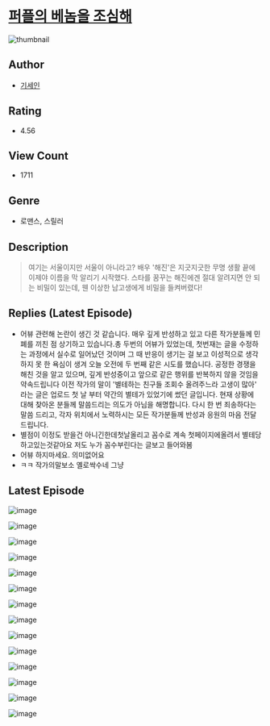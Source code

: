 # [퍼플의 베놈을 조심해](https://comic.naver.com/challenge/list?titleId=810186)
![thumbnail](https://image-comic.pstatic.net/user_contents_data/challenge_comic/2023/05/23/335869/upload_7364288310474466353_480x623.jpeg)

## Author
- [기세인](https://comic.naver.com/artistTitle?id=335869)

## Rating
- 4.56

## View Count
- 1711

## Genre
- 로맨스, 스릴러

## Description
> 여기는 서울이지만 서울이 아니라고? 배우 '해진'은 지긋지긋한 무명 생활 끝에 이제야 이름을 막 알리기 시작했다. 스타를 꿈꾸는 해진에겐 절대 알려지면 안 되는 비밀이 있는데, 웬 이상한 남고생에게 비밀을 들켜버렸다!

## Replies (Latest Episode)
- 어뷰 관련해 논란이 생긴 것 같습니다. 매우 깊게 반성하고 있고 다른 작가분들께 민폐를 끼친 점 상기하고 있습니다.총 두번의 어뷰가 있었는데, 첫번재는 글을 수정하는 과정에서 실수로 일어났던 것이며 그 때 반응이 생기는 걸 보고 이성적으로 생각하지 못 한 욕심이 생겨 오늘 오전에 두 번째 같은 시도를 했습니다. 공정한 경쟁을 해친 것을 알고 있으며, 깊게 반성중이고 앞으로 같은 행위를 반복하지 않을 것임을 약속드립니다 이전 작가의 말이 '별테하는 친구들 조회수 올려주느라 고생이 많아' 라는 글은 업로드 첫 날 부터 약간의 별테가 있었기에 썼던 글입니다. 현재 상황에 대해 찾아온 분들께 말씀드리는 의도가 아님을 해명합니다. 다시 한 번 죄송하다는 말씀 드리고, 각자 위치에서 노력하시는 모든 작가분들께 반성과 응원의 마음 전달드립니다.
- 별점이 이정도 받을건 아니긴한데첫날올리고 꼼수로 계속 첫페이지에올려서 별테당하고있는것같아요 저도 누가 꼼수부린다는 글보고 들어와봄
- 어뷰 하지마세요. 의미없어요
- ㅋㅋ 작가의말보소 옐로싹수네 그냥

## Latest Episode
![image](https://image-comic.pstatic.net/user_contents_data/challenge_comic/2023/05/25/335869/upload_7147548390075807027.jpeg)

![image](https://image-comic.pstatic.net/user_contents_data/challenge_comic/2023/05/25/335869/upload_3618749375774745185.jpeg)

![image](https://image-comic.pstatic.net/user_contents_data/challenge_comic/2023/05/25/335869/upload_3775486965104916275.jpeg)

![image](https://image-comic.pstatic.net/user_contents_data/challenge_comic/2023/05/25/335869/upload_3546410314611832933.jpeg)

![image](https://image-comic.pstatic.net/user_contents_data/challenge_comic/2023/05/25/335869/upload_7005460500349858873.jpeg)

![image](https://image-comic.pstatic.net/user_contents_data/challenge_comic/2023/05/25/335869/upload_3689123406338482533.jpeg)

![image](https://image-comic.pstatic.net/user_contents_data/challenge_comic/2023/05/25/335869/upload_7004330192950944100.jpeg)

![image](https://image-comic.pstatic.net/user_contents_data/challenge_comic/2023/05/25/335869/upload_4063429045908617572.jpeg)

![image](https://image-comic.pstatic.net/user_contents_data/challenge_comic/2023/05/25/335869/upload_3472330521158433072.jpeg)

![image](https://image-comic.pstatic.net/user_contents_data/challenge_comic/2023/05/25/335869/upload_7220505394003666018.jpeg)

![image](https://image-comic.pstatic.net/user_contents_data/challenge_comic/2023/05/25/335869/upload_7363444099587858739.jpeg)

![image](https://image-comic.pstatic.net/user_contents_data/challenge_comic/2023/05/25/335869/upload_3978479901336940643.jpeg)

![image](https://image-comic.pstatic.net/user_contents_data/challenge_comic/2023/05/25/335869/upload_3978143266078472248.jpeg)

![image](https://image-comic.pstatic.net/user_contents_data/challenge_comic/2023/05/25/335869/upload_7075772279551439206.jpeg)
